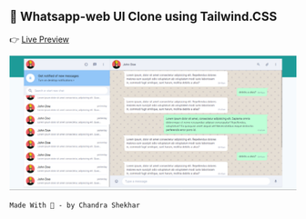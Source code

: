 ## 🥳 Whatsapp-web UI Clone using Tailwind.CSS

👉 [Live Preview](https://chandu4221.github.io/whatsapp-web-ui-clone/dist/)

![preview](repoReadMeImages/preview.jpg)


`Made With 💖 - by Chandra Shekhar`
